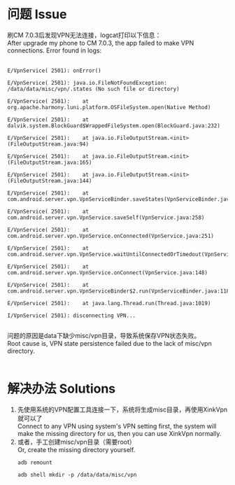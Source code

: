 # 问题 Issue #
刷CM 7.0.3后发现VPN无法连接，logcat打印以下信息：<br>
After upgrade my phone to CM 7.0.3, the app failed to make VPN connections. Error found in logs:<br>
<br>
<pre><code>E/VpnService( 2501): onError()<br>
E/VpnService( 2501): java.io.FileNotFoundException: /data/data/misc/vpn/.states (No such file or directory)<br>
E/VpnService( 2501):    at org.apache.harmony.luni.platform.OSFileSystem.open(Native Method)<br>
E/VpnService( 2501):    at dalvik.system.BlockGuard$WrappedFileSystem.open(BlockGuard.java:232)<br>
E/VpnService( 2501):    at java.io.FileOutputStream.&lt;init&gt;(FileOutputStream.java:94)<br>
E/VpnService( 2501):    at java.io.FileOutputStream.&lt;init&gt;(FileOutputStream.java:165)<br>
E/VpnService( 2501):    at java.io.FileOutputStream.&lt;init&gt;(FileOutputStream.java:144)<br>
E/VpnService( 2501):    at com.android.server.vpn.VpnServiceBinder.saveStates(VpnServiceBinder.java:96)<br>
E/VpnService( 2501):    at com.android.server.vpn.VpnService.saveSelf(VpnService.java:258)<br>
E/VpnService( 2501):    at com.android.server.vpn.VpnService.onConnected(VpnService.java:251)<br>
E/VpnService( 2501):    at com.android.server.vpn.VpnService.waitUntilConnectedOrTimedout(VpnService.java:205)<br>
E/VpnService( 2501):    at com.android.server.vpn.VpnService.onConnect(VpnService.java:148)<br>
E/VpnService( 2501):    at com.android.server.vpn.VpnServiceBinder$2.run(VpnServiceBinder.java:118)<br>
E/VpnService( 2501):    at java.lang.Thread.run(Thread.java:1019)<br>
I/VpnService( 2501): disconnecting VPN...<br>
</code></pre>
问题的原因是data下缺少misc/vpn目录，导致系统保存VPN状态失败。<br>
Root cause is, VPN state persistence failed due to the lack of misc/vpn directory.<br>
<br>
<h1>解决办法 Solutions</h1>
<ol><li>先使用系统的VPN配置工具连接一下，系统将生成misc目录，再使用XinkVpn就可以了<br>Connect to any VPN using system's VPN setting first, the system will make the missing directory for us, then you can use XinkVpn normally.<br>
</li><li>或者，手工创建misc/vpn目录（需要root）<br>Or, create the missing directory yourself.<br>
<pre><code>adb remount<br>
adb shell mkdir -p /data/data/misc/vpn<br>
</code></pre>